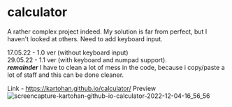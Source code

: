 # calculator

A rather complex project indeed. My solution is far from perfect, but I haven't looked at others. Need to add keyboard input. 

17.05.22 - 1.0 ver (without keyboard input) <br>
29.05.22 - 1.1 ver (with keyboard and numpad support).<br> ***remainder*** I have to clean a lot of mess in the code, because i copy/paste a lot of staff and this can be done cleaner.

Link - https://kartohan.github.io/calculator/
Preview
![screencapture-kartohan-github-io-calculator-2022-12-04-16_56_56](https://user-images.githubusercontent.com/99285514/205497961-5a7a309f-76cd-44c4-8cb4-69fa5628372b.png)
